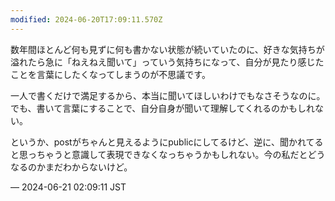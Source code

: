 ```yaml
---
modified: 2024-06-20T17:09:11.570Z
---
```


<p>数年間ほとんど何も見ずに何も書かない状態が続いていたのに、好きな気持ちが溢れたら急に「ねえねえ聞いて」っていう気持ちになって、自分が見たり感じたことを言葉にしたくなってしまうのが不思議です。</p><p>一人で書くだけで満足するから、本当に聞いてほしいわけでもなさそうなのに。でも、書いて言葉にすることで、自分自身が聞いて理解してくれるのかもしれない。</p><p>というか、postがちゃんと見えるようにpublicにしてるけど、逆に、聞かれてると思っちゃうと意識して表現できなくなっちゃうかもしれない。今の私だとどうなるのかまだわからないけど。</p>

&mdash; 2024-06-21 02:09:11 JST

<!-- Original URL: https://mastodon.social/@sakuramochi0/112650050048406720-->
